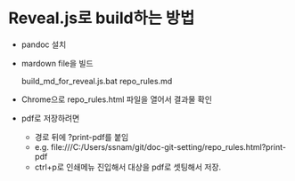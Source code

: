 # Reveal.js로 build하는 방법 

* pandoc 설치
* mardown file을 빌드

	build_md_for_reveal.js.bat repo_rules.md 

* Chrome으로 repo_rules.html 파일을 열어서 결과물 확인
* pdf로 저장하려면
	* 경로 뒤에 ?print-pdf를 붙임
	* e.g. file:///C:/Users/ssnam/git/doc-git-setting/repo_rules.html?print-pdf
	* ctrl+p로 인쇄메뉴 진입해서 대상을 pdf로 셋팅해서 저장.